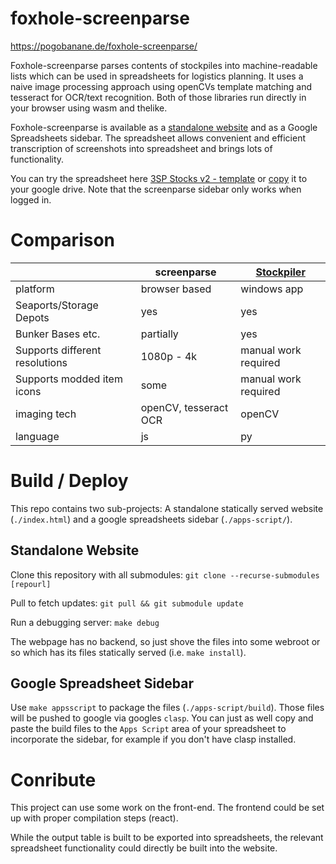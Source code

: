 # foxhole-screenparse
https://pogobanane.de/foxhole-screenparse/

Foxhole-screenparse parses contents of stockpiles into machine-readable lists which can be used in spreadsheets for logistics planning. 
It uses a naive image processing approach using openCVs template matching and tesseract for OCR/text recognition. 
Both of those libraries run directly in your browser using wasm and thelike. 

Foxhole-screenparse is available as a [standalone website](https://pogobanane.de/foxhole-screenparse/) and as a Google Spreadsheets sidebar. The spreadsheet allows convenient and efficient transcription of screenshots into spreadsheet and brings lots of functionality. 

You can try the spreadsheet here [3SP Stocks v2 - template](https://docs.google.com/spreadsheets/d/1SdMzb2fMB2IoVRNJfAVv7W6TZw7-CChasx_VSnnBESc/) or [copy](https://docs.google.com/spreadsheets/d/1SdMzb2fMB2IoVRNJfAVv7W6TZw7-CChasx_VSnnBESc/copy) it to your google drive. Note that the screenparse sidebar only works when logged in.

# Comparison

|                                | screenparse           | [Stockpiler](https://github.com/tehruttiger/Stockpiler)   |
|--------------------------------|-----------------------|----------------------|
| platform                       | browser based         | windows app          |
| Seaports/Storage Depots        | yes                   | yes                  |
| Bunker Bases etc.              | partially             | yes                  |
| Supports different resolutions | 1080p - 4k            | manual work required |
| Supports modded item icons     | some                  | manual work required |
| imaging tech                   | openCV, tesseract OCR | openCV               |
| language                       | js                    | py                   |

# Build / Deploy

This repo contains two sub-projects: A standalone statically served website (`./index.html`) and a google spreadsheets sidebar (`./apps-script/`).

## Standalone Website

Clone this repository with all submodules: `git clone --recurse-submodules [repourl]`

Pull to fetch updates: `git pull && git submodule update`

Run a debugging server: `make debug`

The webpage has no backend, so just shove the files into some webroot or so which has its files statically served (i.e. `make install`).

## Google Spreadsheet Sidebar


Use `make appsscript` to package the files (`./apps-script/build`). Those files will be pushed to google via googles `clasp`. You can just as well copy and paste the build files to the `Apps Script` area of your spreadsheet to incorporate the sidebar, for example if you don't have clasp installed.

# Conribute

This project can use some work on the front-end. The frontend could be set up with proper compilation steps (react).

While the output table is built to be exported into spreadsheets, the relevant spreadsheet functionality could directly be built into the website.

